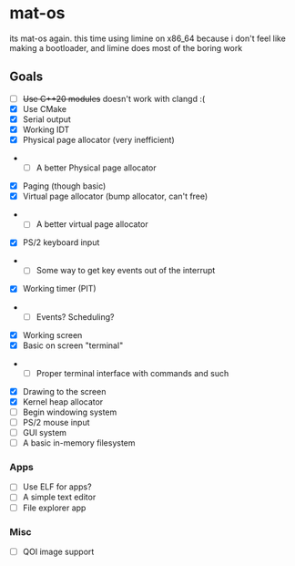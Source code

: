 # mat-os

its mat-os again. this time using limine on x86_64 because i don't feel like making a bootloader, and limine does most of the boring work

## Goals
- [ ] ~~Use C++20 modules~~ doesn't work with clangd :(
- [X] Use CMake
- [X] Serial output
- [X] Working IDT
- [X] Physical page allocator (very inefficient)
- - [ ] A better Physical page allocator
- [X] Paging (though basic)
- [X] Virtual page allocator (bump allocator, can't free)
- - [ ] A better virtual page allocator
- [X] PS/2 keyboard input
- - [ ] Some way to get key events out of the interrupt
- [X] Working timer (PIT)
- - [ ] Events? Scheduling?
- [X] Working screen
- [X] Basic on screen "terminal"
- - [ ] Proper terminal interface with commands and such
- [X] Drawing to the screen
- [X] Kernel heap allocator
- [ ] Begin windowing system
- [ ] PS/2 mouse input
- [ ] GUI system
- [ ] A basic in-memory filesystem

### Apps
- [ ] Use ELF for apps?
- [ ] A simple text editor
- [ ] File explorer app

### Misc
- [ ] QOI image support